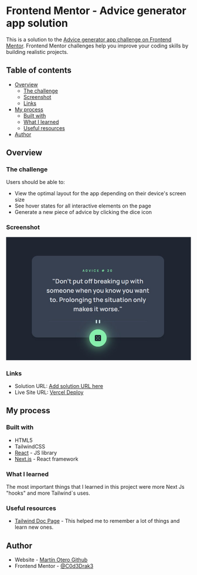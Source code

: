# Frontend Mentor - Advice generator app solution

This is a solution to the [Advice generator app challenge on Frontend Mentor](https://www.frontendmentor.io/challenges/advice-generator-app-QdUG-13db). Frontend Mentor challenges help you improve your coding skills by building realistic projects.

## Table of contents

- [Overview](#overview)
  - [The challenge](#the-challenge)
  - [Screenshot](#screenshot)
  - [Links](#links)
- [My process](#my-process)
  - [Built with](#built-with)
  - [What I learned](#what-i-learned)
  - [Useful resources](#useful-resources)
- [Author](#author)

## Overview

### The challenge

Users should be able to:

- View the optimal layout for the app depending on their device's screen size
- See hover states for all interactive elements on the page
- Generate a new piece of advice by clicking the dice icon

### Screenshot

![](./screenshot.jpg)

### Links

- Solution URL: [Add solution URL here](https://www.frontendmentor.io/solutions/advice-generator-a7gHU5sgbS)
- Live Site URL: [Vercel Deploy](https://advice-generator-frontendmentor-six.vercel.app)

## My process

### Built with

- HTML5
- TailwindCSS
- [React](https://reactjs.org/) - JS library
- [Next.js](https://nextjs.org/) - React framework

### What I learned

The most important things that I learned in this project were more Next Js "hooks" and more Tailwind`s uses.

### Useful resources

- [Tailwind Doc Page](https://tailwindcss.com/docs/installation) - This helped me to remember a lot of things and learn new ones.

## Author

- Website - [Martín Otero Github](https://github.com/C0d3Drak3)
- Frontend Mentor - [@C0d3Drak3](https://www.frontendmentor.io/profile/C0d3Drak3)
